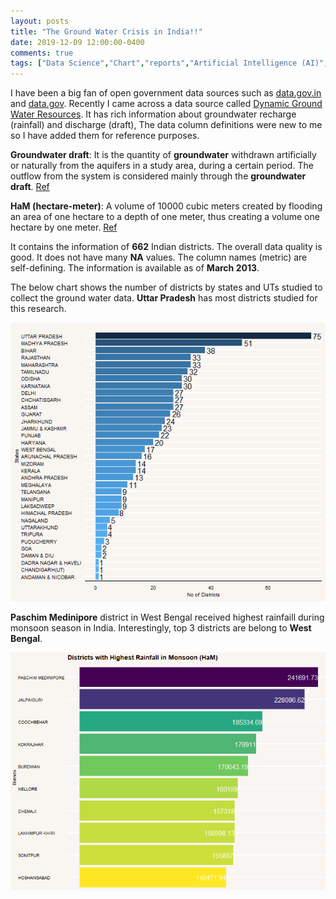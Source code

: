 ```yaml
---
layout: posts
title: "The Ground Water Crisis in India!!"
date: 2019-12-09 12:00:00-0400
comments: true
tags: ["Data Science","Chart","reports","Artificial Intelligence (AI)","Data Mining","Ground","Pyhton","R","SAS"," Dashboard","DS","water","India"]
---
```

I have been a big fan of open government data sources such as [data.gov.in](https://data.gov.in/) and [data.gov](https://www.data.gov/). Recently I came across a data source called [Dynamic Ground Water Resources](https://data.gov.in/resources/district-wise-dynamic-ground-water-resources-march-2013). It has rich information about groundwater recharge (rainfall) and discharge (draft), The data column definitions were new to me so I have added
them for reference purposes.

**Groundwater draft**: It is the quantity of **groundwater** withdrawn artificially or naturally from the aquifers in a study area, during a certain period. The outflow from the system is considered mainly through the **groundwater draft**. [Ref](https://shodhganga.inflibnet.ac.in/bitstream/10603/70835/14/14_chapter%205%20groundwater.pdf)

**HaM (hectare-meter)**: A volume of 10000 cubic meters created by flooding an area of one hectare to a depth of one meter, thus creating a volume one hectare by one meter. [Ref](http://www.kylesconverter.com/volume/hectare-meters-to-cubic-meters)

It contains the information of **662** Indian districts. The overall data quality is good. It does not have many **NA** values. The column names (metric) are self-defining. The information is available as of **March 2013**. 

The below chart shows the number of districts by states and UTs studied to collect the ground water data. **Uttar Pradesh** has most districts studied for this research.

![center](/images/gw1.PNG)

**Paschim Medinipore** district in West Bengal received highest rainfaill during monsoon season in India. Interestingly, top 3 districts are belong to **West Bengal**.

![center](/images/gw2.PNG)


